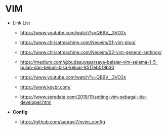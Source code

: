 # **VIM**

- Link List

  - https://www.youtube.com/watch?v=QB9V__3VO2s

  - https://www.chrisatmachine.com/Neovim/01-vim-plug/

  - https://www.chrisatmachine.com/Neovim/02-vim-general-settings/

  - https://medium.com/@budasuyasa/saya-belajar-vim-selama-1-5-bulan-dan-belum-bisa-keluar-8517eb019b30

  - https://www.youtube.com/watch?v=QB9V__3VO2s

  - https://www.keybr.com/

  - https://www.seredata.com/2019/11/setting-vim-sebagai-ide-developer.html
  
- **Config**
  - https://github.com/sauravj7/nvim_config
